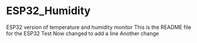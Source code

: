 # ESP32_Humidity
ESP32 version of temperature and humidity monitor
This is the README file for the ESP32 Test
Now changed to add a line
Another change

